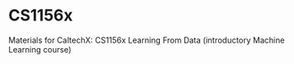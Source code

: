 # CS1156x
Materials for CaltechX: CS1156x Learning From Data (introductory Machine Learning course) 
